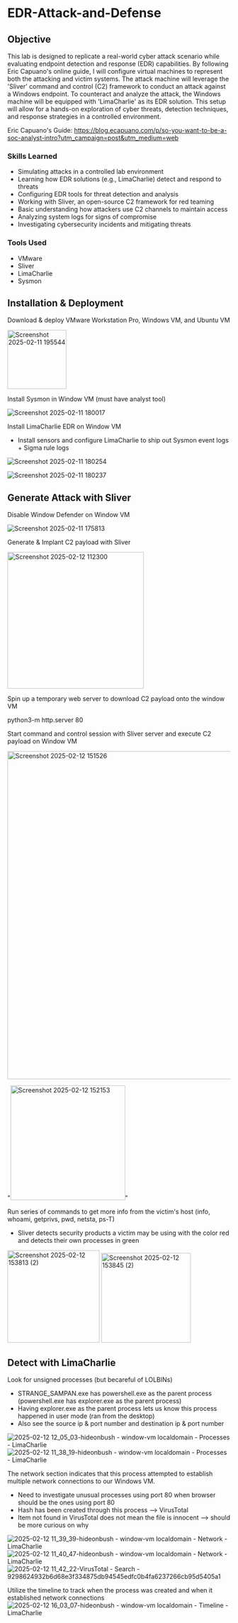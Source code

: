# EDR-Attack-and-Defense

## Objective
This lab is designed to replicate a real-world cyber attack scenario while evaluating endpoint detection and response (EDR) capabilities. By following Eric Capuano's online guide, I will configure virtual machines to represent both the attacking and victim systems. The attack machine will leverage the 'Sliver' command and control (C2) framework to conduct an attack against a Windows endpoint. To counteract and analyze the attack, the Windows machine will be equipped with 'LimaCharlie' as its EDR solution. This setup will allow for a hands-on exploration of cyber threats, detection techniques, and response strategies in a controlled environment.

Eric Capuano's Guide: https://blog.ecapuano.com/p/so-you-want-to-be-a-soc-analyst-intro?utm_campaign=post&utm_medium=web

### Skills Learned
- Simulating attacks in a controlled lab environment
- Learning how EDR solutions (e.g., LimaCharlie) detect and respond to threats
- Configuring EDR tools for threat detection and analysis
- Working with Sliver, an open-source C2 framework for red teaming
- Basic understanding how attackers use C2 channels to maintain access
- Analyzing system logs for signs of compromise
- Investigating cybersecurity incidents and mitigating threats


### Tools Used
- VMware
- Sliver
- LimaCharlie
- Sysmon

## Installation & Deployment
Download & deploy VMware Workstation Pro, Windows VM, and Ubuntu VM

<img width="133" alt="Screenshot 2025-02-11 195544" src="https://github.com/user-attachments/assets/e7c6ed36-54d7-4ddf-b920-11ce5a58704b" />

Install Sysmon in Window VM (must have analyst tool)

![Screenshot 2025-02-11 180017](https://github.com/user-attachments/assets/fc3cc043-fbd0-44de-963d-78a7d7726e3a)

Install LimaCharlie EDR on Window VM
- Install sensors and configure LimaCharlie to ship out Sysmon event logs + Sigma rule logs

![Screenshot 2025-02-11 180254](https://github.com/user-attachments/assets/38c91d32-aef4-4789-88ef-5cbd0cb4b35b)

![Screenshot 2025-02-11 180237](https://github.com/user-attachments/assets/6c8aaf12-29db-485b-8b8f-a11d88cd6c34)

## Generate Attack with Sliver
Disable Window Defender on Window VM

![Screenshot 2025-02-11 175813](https://github.com/user-attachments/assets/33a51cf9-20d4-4812-8a39-1d82dc13a6c5)

Generate & Implant C2 payload with Sliver

<img width="308" alt="Screenshot 2025-02-12 112300" src="https://github.com/user-attachments/assets/302359e2-bde0-43d5-bd95-a9513935339e" />

Spin up a temporary web server to download C2 payload onto the window VM

python3-m http.server 80

Start command and control session with Sliver server and execute C2 payload on Window VM

<img width="740" alt="Screenshot 2025-02-12 151526" src="https://github.com/user-attachments/assets/c0b9968a-487d-48a8-9c1a-09a2a77dabab" />

"<img width="259" alt="Screenshot 2025-02-12 152153" src="https://github.com/user-attachments/assets/3bc511a0-2a3c-43f4-a8ff-27db38fbe690" />"

Run series of commands to get more info from the victim's host (info, whoami, getprivs, pwd, netsta, ps-T)
- Sliver detects security products a victim may be using with the color red and detects their own processes in green
<img width="208" alt="Screenshot 2025-02-12 153813 (2)" src="https://github.com/user-attachments/assets/1820de98-ffa6-4aba-ac1b-924beed1e82f" />
<img width="202" alt="Screenshot 2025-02-12 153845 (2)" src="https://github.com/user-attachments/assets/4a21d429-a91b-4441-8899-5b05e63b978a" />

## Detect with LimaCharlie
Look for unsigned processes (but becareful of LOLBINs)
- STRANGE_SAMPAN.exe has powershell.exe as the parent process (powershell.exe has explorer.exe as the parent process)
- Having explorer.exe as the parent process lets us know this process happened in user mode (ran from the desktop)
- Also see the source ip & port number and destination ip & port number

![2025-02-12 12_05_03-hideonbush - window-vm localdomain - Processes - LimaCharlie](https://github.com/user-attachments/assets/ec7ba52f-e6da-4dcb-8f4e-662164a9250d)
![2025-02-12 11_38_19-hideonbush - window-vm localdomain - Processes - LimaCharlie](https://github.com/user-attachments/assets/06f6dd49-b2da-43d3-80d7-b92a5513ce6e)

The network section indicates that this process attempted to establish multiple network connections to our Windows VM.
- Need to investigate unusual processes using port 80 when browser should be the ones using port 80
- Hash has been created through this process --> VirusTotal
- Item not found in VirusTotal does not mean the file is innocent --> should be more curious on why

![2025-02-12 11_39_39-hideonbush - window-vm localdomain - Network - LimaCharlie](https://github.com/user-attachments/assets/4fdb52c6-33b0-4824-8f3f-6b198c523733)
![2025-02-12 11_40_47-hideonbush - window-vm localdomain - Network - LimaCharlie](https://github.com/user-attachments/assets/767611e2-ce2d-48d8-9681-b616183ad242)
![2025-02-12 11_42_22-VirusTotal - Search - 9298624932b6d68e3f334875db94545edfc0b4fa6237266cb95d5405a1](https://github.com/user-attachments/assets/a64cc5b9-03ba-4aea-8712-6e29481a12cb)

Utilize the timeline to track when the process was created and when it established network connections
![2025-02-12 16_03_07-hideonbush - window-vm localdomain - Timeline - LimaCharlie](https://github.com/user-attachments/assets/6077fd3e-c5b4-4efd-a6bb-446dcec99b8a)
















